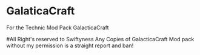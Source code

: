 GalaticaCraft
=============

For the Technic Mod Pack GalacticaCraft

#All Right's reserved to Swiftyness
Any Copies of GalacticaCraft Mod pack without my permission is a straight report and ban!


